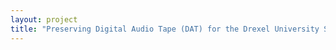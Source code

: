 ```yaml
--- 
layout: project 
title: "Preserving Digital Audio Tape (DAT) for the Drexel University Sigma Collection" 
---
```



